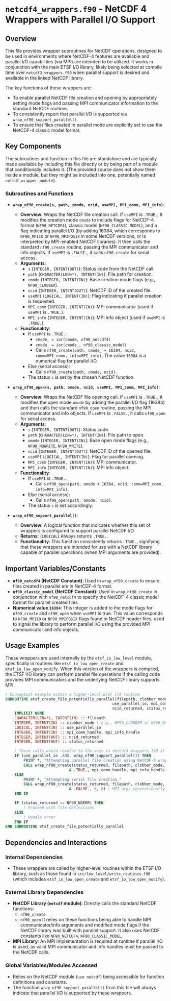 # `netcdf4_wrappers.f90` - NetCDF 4 Wrappers with Parallel I/O Support

## Overview

This file provides wrapper subroutines for NetCDF operations, designed to be used in environments where NetCDF-4 features are available and parallel I/O capabilities (via MPI) are intended to be utilized. It works in conjunction with the main ETSF I/O library, likely being selected at compile time over `netcdf3_wrappers.f90` when parallel support is desired and available in the linked NetCDF library.

The key functions of these wrappers are:
-   To enable parallel NetCDF file creation and opening by appropriately setting mode flags and passing MPI communicator information to the standard NetCDF routines.
-   To consistently report that parallel I/O is supported via `wrap_nf90_support_parallel()`.
-   To ensure that files created in parallel mode are explicitly set to use the NetCDF-4 classic model format.

## Key Components

The subroutines and function in this file are standalone and are typically made available by including this file directly or by being part of a module that conditionally includes it. (The provided source does not show them inside a module, but they might be included into one, potentially named `netcdf_wrapper_module`).

### Subroutines and Functions

-   **`wrap_nf90_create(s, path, cmode, ncid, useMPI, MPI_comm, MPI_info)`**:
    -   **Overview**: Wraps the NetCDF file creation call. If `useMPI` is `.TRUE.`, it modifies the creation mode `cmode` to include flags for NetCDF-4 format (`NF90_NETCDF4`), classic model (`NF90_CLASSIC_MODEL`), and a flag indicating parallel I/O (by adding 16384, which corresponds to `NF90_MPIIO` or `NF90_MPIPOSIX` in some NetCDF versions, or is interpreted by MPI-enabled NetCDF libraries). It then calls the standard `nf90_create` routine, passing the MPI communicator and info objects. If `useMPI` is `.FALSE.`, it calls `nf90_create` for serial access.
    -   **Arguments**:
        -   `s` (`INTEGER, INTENT(OUT)`): Status code from the NetCDF call.
        -   `path` (`CHARACTER(LEN=*), INTENT(IN)`): File path for creation.
        -   `cmode` (`INTEGER, INTENT(IN)`): Base creation mode flags (e.g., `NF90_CLOBBER`).
        -   `ncid` (`INTEGER, INTENT(OUT)`): NetCDF ID of the created file.
        -   `useMPI` (`LOGICAL, INTENT(IN)`): Flag indicating if parallel creation is requested.
        -   `MPI_comm` (`INTEGER, INTENT(IN)`): MPI communicator (used if `useMPI` is `.TRUE.`).
        -   `MPI_info` (`INTEGER, INTENT(IN)`): MPI info object (used if `useMPI` is `.TRUE.`).
    -   **Functionality**:
        -   If `useMPI` is `.TRUE.`:
            -   `cmode_ = ior(cmode, nf90_netcdf4)`
            -   `cmode_ = ior(cmode_, nf90_classic_model)`
            -   Calls `nf90_create(path, cmode_ + 16384, ncid, comm=MPI_comm, info=MPI_info)`. The value `16384` is a numerical flag for parallel I/O.
        -   Else (serial access):
            -   Calls `nf90_create(path, cmode, ncid)`.
        -   The status `s` is set by the chosen NetCDF function.

-   **`wrap_nf90_open(s, path, omode, ncid, useMPI, MPI_comm, MPI_info)`**:
    -   **Overview**: Wraps the NetCDF file opening call. If `useMPI` is `.TRUE.`, it modifies the open mode `omode` by adding the parallel I/O flag (16384) and then calls the standard `nf90_open` routine, passing the MPI communicator and info objects. If `useMPI` is `.FALSE.`, it calls `nf90_open` for serial access.
    -   **Arguments**:
        -   `s` (`INTEGER, INTENT(OUT)`): Status code.
        -   `path` (`CHARACTER(LEN=*), INTENT(IN)`): File path to open.
        -   `omode` (`INTEGER, INTENT(IN)`): Base open mode flags (e.g., `NF90_NOWRITE`, `NF90_WRITE`).
        -   `ncid` (`INTEGER, INTENT(OUT)`): NetCDF ID of the opened file.
        -   `useMPI` (`LOGICAL, INTENT(IN)`): Flag for parallel opening.
        -   `MPI_comm` (`INTEGER, INTENT(IN)`): MPI communicator.
        -   `MPI_info` (`INTEGER, INTENT(IN)`): MPI info object.
    -   **Functionality**:
        -   If `useMPI` is `.TRUE.`:
            -   Calls `nf90_open(path, omode + 16384, ncid, comm=MPI_comm, info=MPI_info)`.
        -   Else (serial access):
            -   Calls `nf90_open(path, omode, ncid)`.
        -   The status `s` is set accordingly.

-   **`wrap_nf90_support_parallel()`**:
    -   **Overview**: A logical function that indicates whether this set of wrappers is configured to support parallel NetCDF I/O.
    -   **Returns**: (`LOGICAL`) Always returns `.TRUE.`.
    -   **Functionality**: This function consistently returns `.TRUE.`, signifying that these wrappers are intended for use with a NetCDF library capable of parallel operations (when MPI arguments are provided).

## Important Variables/Constants

-   **`nf90_netcdf4` (NetCDF Constant)**: Used in `wrap_nf90_create` to ensure files created in parallel are in NetCDF-4 format.
-   **`nf90_classic_model` (NetCDF Constant)**: Used in `wrap_nf90_create` in conjunction with `nf90_netcdf4` to specify the NetCDF-4 classic model format for parallel created files.
-   **Numerical value `16384`**: This integer is added to the mode flags for `nf90_create` and `nf90_open` when `useMPI` is true. This value corresponds to `NF90_MPIIO` or `NF90_MPIPOSIX` flags found in NetCDF header files, used to signal the library to perform parallel I/O using the provided MPI communicator and info objects.

## Usage Examples

These wrappers are used internally by the `etsf_io_low_level` module, specifically in routines like `etsf_io_low_open_create` and `etsf_io_low_open_modify`. When this version of the wrappers is compiled, the ETSF I/O library can perform parallel file operations if the calling code provides MPI communicators and the underlying NetCDF library supports MPI.

```fortran
! Conceptual example within a higher-level ETSF I/O routine
SUBROUTINE etsf_create_file_potentially_parallel(filepath, clobber_mode, &
                                               use_parallel_io, mpi_comm_handle, mpi_info_handle, &
                                               ncid_returned, status_returned)
    IMPLICIT NONE
    CHARACTER(LEN=*), INTENT(IN) :: filepath
    INTEGER, INTENT(IN) :: clobber_mode ! e.g., NF90_CLOBBER or NF90_NOCLOBBER
    LOGICAL, INTENT(IN) :: use_parallel_io
    INTEGER, INTENT(IN) :: mpi_comm_handle, mpi_info_handle
    INTEGER, INTENT(OUT) :: ncid_returned
    INTEGER, INTENT(OUT) :: status_returned

    ! These calls would resolve to the ones in netcdf4_wrappers.f90 if linked
    IF (use_parallel_io .AND. wrap_nf90_support_parallel()) THEN
        PRINT *, "Attempting parallel file creation using NetCDF-4 wrappers."
        CALL wrap_nf90_create(status_returned, filepath, clobber_mode, ncid_returned, &
                            & .TRUE., mpi_comm_handle, mpi_info_handle)
    ELSE
        PRINT *, "Attempting serial file creation."
        CALL wrap_nf90_create(status_returned, filepath, clobber_mode, ncid_returned, &
                            & .FALSE., 0, 0) ! MPI args conventionally 0 or ignored for serial
    END IF

    IF (status_returned == NF90_NOERR) THEN
        ! Proceed with file definitions
    ELSE
        ! Handle error
    END IF
END SUBROUTINE etsf_create_file_potentially_parallel
```

## Dependencies and Interactions

### Internal Dependencies
-   These wrappers are called by higher-level routines within the ETSF I/O library, such as those found in `src/low_level/write_routines.f90` (which includes `etsf_io_low_open_create` and `etsf_io_low_open_modify`).

### External Library Dependencies
-   **NetCDF Library (`netcdf` module)**: Directly calls the standard NetCDF functions:
    -   `nf90_create`
    -   `nf90_open`
    It relies on these functions being able to handle MPI communicator/info arguments and modified mode flags if the NetCDF library was built with parallel support. It also uses NetCDF constants like `NF90_NETCDF4`, `NF90_CLASSIC_MODEL`.
-   **MPI Library**: An MPI implementation is required at runtime if parallel I/O is used, as valid MPI communicator and info handles must be passed to the NetCDF calls.

### Global Variables/Modules Accessed
-   Relies on the NetCDF module (`use netcdf`) being accessible for function definitions and constants.
-   The function `wrap_nf90_support_parallel()` from this file will always indicate that parallel I/O is supported by these wrappers.
```
